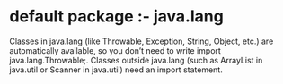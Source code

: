 # default package :- java.lang

Classes in java.lang (like Throwable, Exception, String, Object, etc.) are automatically available, so you don’t need to write import java.lang.Throwable;.
Classes outside java.lang (such as ArrayList in java.util or Scanner in java.util) need an import statement.
